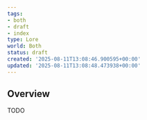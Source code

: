 ```yaml
---
tags:
- both
- draft
- index
type: Lore
world: Both
status: draft
created: '2025-08-11T13:08:46.900595+00:00'
updated: '2025-08-11T13:08:48.473938+00:00'
---
```



## Overview

TODO
